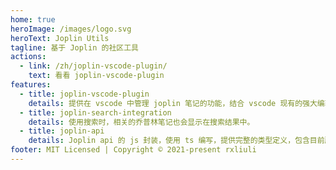 ```yaml
---
home: true
heroImage: /images/logo.svg
heroText: Joplin Utils
tagline: 基于 Joplin 的社区工具
actions:
  - link: /zh/joplin-vscode-plugin/
    text: 看看 joplin-vscode-plugin
features:
  - title: joplin-vscode-plugin
    details: 提供在 vscode 中管理 joplin 笔记的功能，结合 vscode 现有的强大编辑器及其生态。
  - title: joplin-search-integration
    details: 使用搜索时，相关的乔普林笔记也会显示在搜索结果中。
  - title: joplin-api
    details: Joplin api 的 js 封装，使用 ts 编写，提供完整的类型定义，包含目前所有在文档中公开的 api。
footer: MIT Licensed | Copyright © 2021-present rxliuli
---
```

